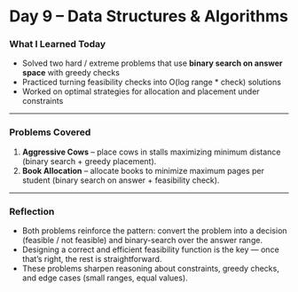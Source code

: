 # Day 9 – Data Structures & Algorithms  

###  What I Learned Today  
- Solved two hard / extreme problems that use **binary search on answer space** with greedy checks  
- Practiced turning feasibility checks into O(log range * check) solutions  
- Worked on optimal strategies for allocation and placement under constraints  

---

###  Problems Covered  
1. **Aggressive Cows** – place cows in stalls maximizing minimum distance (binary search + greedy placement).  
2. **Book Allocation** – allocate books to minimize maximum pages per student (binary search on answer + feasibility check).  

---

###  Reflection  
- Both problems reinforce the pattern: convert the problem into a decision (feasible / not feasible) and binary-search over the answer range.  
- Designing a correct and efficient feasibility function is the key — once that’s right, the rest is straightforward.  
- These problems sharpen reasoning about constraints, greedy checks, and edge cases (small ranges, equal values).

